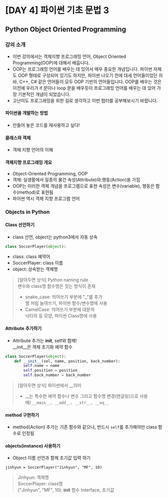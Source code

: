 # [DAY 4] 파이썬 기초 문법 3
## Python Object Oriented Programming
### 강의 소개
- 이번 강의에서는 객체지향 프로그래밍 언어, Object Oriented Programming(OOP)에 대해서 배웁니다.
- OOP는 프로그래밍 언어를 배우는 데 있어서 매우 중요한 개념입니다. 파이썬 자체도 OOP 형태로 구성되어 있기도 하지만, 파이썬 나오기 전에 대세 언어들이었던 자바, C++, C# 같은 언어들이 모두 OOP 기반의 언어들입니다. OOP를 배우는 것은 이전에 우리가 if 문이나 loop 문을 배우듯이 프로그래밍 언어를 배우는 데 있어 가장 기본적인 개념이 되었습니다.
- 고난이도 프로그래밍을 위한 길로 생각하고 이번 챕터를 공부해보시기 바랍니다.

#### 파이썬을 개발하는 방법
- 만들어 놓은 코드를 재사용하고 싶다!
#### 클래스와 객체 
- 객체 지향 언어의 이해 

#### 객체지향 프로그래밍 개요
- Object-Oriented Programming, OOP
- 객체: 실생활에서 일종의 물건 속성(Attribute)와 행동(Action)을 가짐
- OOP는 이러한 객체 개념을 프로그램으로 표현 속성은 변수(variable), 행동은 함수(method)로 표현됨
- 파이썬 역시 객체 지향 프로그램 언어

### Objects in Python
#### Class 선언하기
- class 선언, object는 python3에서 자동 상속

```python
class SoccerPlayer(object):
```
- class: class 예약어
- SoccerPlayer: class 이름
- object: 상속받는 객체명

> [알아두면 상식] Python naming rule<br>
> 변수와 class명 함수명은 짓는 방식이 존재<br>
> - snake_case: 띄어쓰기 부분에 "_"를 추가<br>
뱀 처럼 늘여쓰기, 파이썬 함수/변수명에 사용
> - CamelCase:  띄어쓰기 부분에 대문자<br>
> 낙타의 등 모양, 파이썬 Class명에 사용

#### Attribute 추가하기
- Attribute 추가는 __init__, self와 함께!<br>
__init__은 객체 초기화 예약 함수
```python
class SoccerPlayer(object):
	def __init__(sel, name, position, back_number):
    	self.name = name
        self.position = position
        self.back_number = back_number
```
> [알아두면 상식] 파이썬에서 __의미
> - __는 특수한 예약 함수나 변수 그리고 함수명 변경(맨글링)으로 사용<br>
예) `__main__, __add__, __str__, __eq__ `

#### method 구현하기
- method(Action) 추가는 기존 함수와 같으나, 반드시 `self`를 추가해야만 class 함수로 인정됨

#### objects(instance) 사용하기
- Object 이름 선언과 함께 초기값 입력 하기

`jinhyun = SoccerPlayer("Jinhyun", "MF", 10)`
> Jinhyun: 객체명<br>
> SoccerPlayer: class명<br>
> ("Jinhyun", "MF", 10): __init__ 함수 Interface, 초기값











